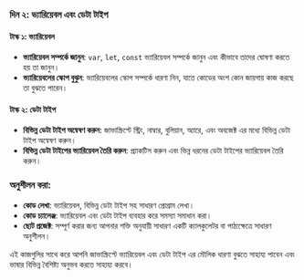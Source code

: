 ### দিন ২: ভ্যারিয়েবল এবং ডেটা টাইপ

#### টাস্ক ১: ভ্যারিয়েবল
- **ভ্যারিয়েবল সম্পর্কে জানুন**: `var`, `let`, `const` ভ্যারিয়েবল সম্পর্কে জানুন এবং কীভাবে তাদের ঘোষণা করতে হয় তা জানুন।
- **ভ্যারিয়েবলের স্কোপ বুঝুন**: ভ্যারিয়েবলের স্কোপ সম্পর্কে ধারণা নিন, যাতে কোডের অংশ কোন জায়গায় কাজ করছে তা বুঝতে পারেন।

#### টাস্ক ২: ডেটা টাইপ
- **বিভিন্ন ডেটা টাইপ অন্বেষণ করুন**: জাভাস্ক্রিপ্টে স্ট্রিং, নাম্বার, বুলিয়ান, অ্যারে, এবং অবজেক্ট এর মধ্যে বিভিন্ন ডেটা টাইপ অন্বেষণ করুন।
- **বিভিন্ন ডেটা টাইপের ভ্যারিয়েবল তৈরি করুন**: প্র্যাকটিস করুন এবং ভিন্ন ধরনের ডেটা টাইপের ভ্যারিয়েবল তৈরি করুন।

### অনুশীলন করা:
- **কোড লেখা**: ভ্যারিয়েবল, বিভিন্ন ডেটা টাইপ সহ সাধারণ প্রোগ্রাম লেখা।
- **কোড চ্যালেঞ্জ**: ভ্যারিয়েবল এবং ডেটা টাইপ ব্যবহার করে সমস্যা সমাধান করা।
- **ছোট প্রজেক্ট**: সম্পূর্ণ করার জন্য আপনার শক্তি অনুযায়ী সাধারণ একটি ক্যালকুলেটর বা পাঠ্যক্ষেত্রে সাধারণ অনুশীলন।

এই কাজগুলির সাথে করে আপনি জাভাস্ক্রিপ্টে ভ্যারিয়েবল এবং ডেটা টাইপ এর মৌলিক ধারণা বুঝতে সাহায্য পাবেন এবং ভাষার বিভিন্ন বৈশিষ্ট্য অনুভব করতে সাহায্য করবে।